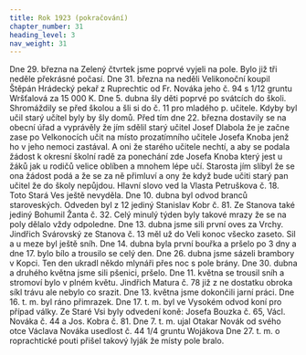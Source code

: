 ```yaml
---
title: Rok 1923 (pokračování)
chapter_number: 31
heading_level: 3
nav_weight: 31
---
```



Dne 29. března na Zelený čtvrtek jsme poprvé vyjeli na pole. Bylo již tři neděle překrásné počasí.
Dne 31. března na neděli Velikonoční koupil Štěpán Hrádecký pekař z Ruprechtic od Fr. Nováka
jeho č. 94 s 1/12 gruntu Wršťalová za 15 000 K.
Dne 5. dubna šly děti poprvé po svátcích do školi. Shromáždily se před školou a šli si do č. 11 pro
mladého p. učitele. Kdyby byl učil starý učítel byly by šly domů. Před tím dne 22. března dostavily
se na obecní úřad a vyprávěly že jím sdělil starý učitel Josef Dlabola že je začne zase po Velkonocích
učit na místo prozatímního učitele Josefa Knoba jenž ho v jeho nemoci zastával. A oni že starého
učitele nechtí, a aby se podala žádost k okresní školní radě za ponechání zde Josefa Knoba který jest
u žáků jak u rodičů velice oblíben a mnohem lépe učí. Starosta jím slíbyl že se ona žádost podá a že
se za ně přimluví a ony že když bude učiti starý pan učitel že do školy nepůjdou. Hlavní slovo ved­
la Vlasta Petruškova č. 18. Toto Stará Ves ještě nevyděla.
Dne 10. dubna byl odvod branců staroveských. Odveden byl z 12 jediný Stanislav Kobr č. 81.
Ze Stanova také jediný Bohumil Žanta č. 32.
Celý minulý týden byly takové mrazy že se na poly dělalo vždy odpoledne.
Dne 13. dubna jsme sili první oves za Vrchy. Jindřich Svárovský ze Stanova č. 13 měl už do Veli­
konoc všecko zaseto. Sil a u meze byl ještě sníh.
Dne 14. dubna byla první bouřka a pršelo po 3 dny a dne 17. bylo bílo a trousilo se celý den.
Dne 26. dubna jsme sázeli brambory v Kopci. Ten den ukradl někdo mlynáři přes noc s pole
brány.
Dne 30. dubna a druhého května jsme sili pšenici, pršelo.
Dne 11. května se trousil sníh a stromoví bylo v plném květu. Jindřich Matura č. 78 již z ne­
dostatku obroka síkl trávu ale nebylo co srazit.
Dne 13. května jsme dokončili jarní práci.
Dne 16. t. m. byl ráno přimrazek.
Dne 17. t. m. byl ve Vysokém odvod koní pro případ války. Ze Staré Vsi byly odvedení koně:
Josefa Bouzka č. 65, Václ. Nováka č. 44 a Jos. Kobra č. 81.
Dne 7. t. m. ujal Otakar Novák od svého otce Václava Nováka usedlost č. 44 1/4 gruntu Wojákova
Dne 27. t. m. o roprachtické pouti přišel takový lyják že místy pole bralo.

